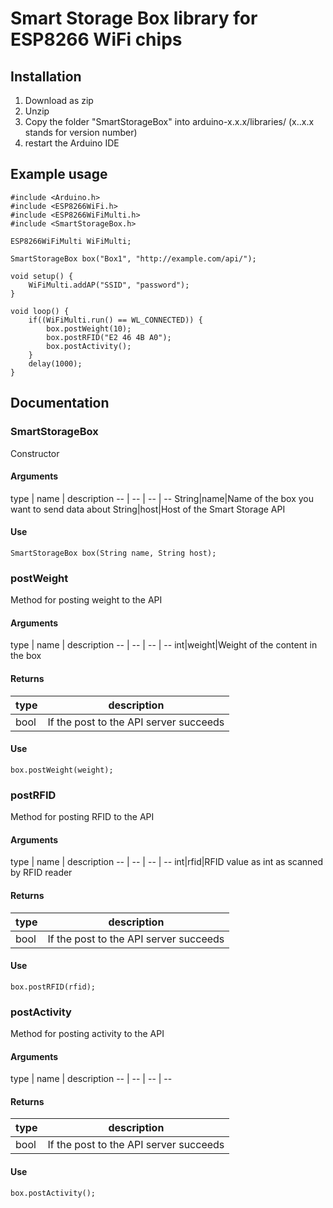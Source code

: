 # Smart Storage Box library for ESP8266 WiFi chips

## Installation
1. Download as zip
2. Unzip
3. Copy the folder "SmartStorageBox" into arduino-x.x.x/libraries/ (x..x.x stands for version number)
4. restart the Arduino IDE

## Example usage
```
#include <Arduino.h>
#include <ESP8266WiFi.h>
#include <ESP8266WiFiMulti.h>
#include <SmartStorageBox.h>

ESP8266WiFiMulti WiFiMulti;

SmartStorageBox box("Box1", "http://example.com/api/");

void setup() {
    WiFiMulti.addAP("SSID", "password");
}

void loop() {
    if((WiFiMulti.run() == WL_CONNECTED)) {
        box.postWeight(10);
        box.postRFID("E2 46 4B A0");
        box.postActivity();
    }
    delay(1000);
}
```

## Documentation

### SmartStorageBox
Constructor

#### Arguments

type | name | description
 -- | -- | -- | --
String|name|Name of the box you want to send data about
String|host|Host of the Smart Storage API

#### Use
`SmartStorageBox box(String name, String host);`


### postWeight
Method for posting weight to the API

#### Arguments
type | name | description
 -- | -- | -- | --
int|weight|Weight of the content in the box

#### Returns
type | description 
  -- | -- 
bool | If the post to the API server succeeds 

#### Use
`box.postWeight(weight);`


### postRFID
Method for posting RFID to the API

#### Arguments
type | name | description
 -- | -- | -- | --
int|rfid|RFID value as int as scanned by RFID reader

#### Returns
type | description 
  -- | -- 
bool | If the post to the API server succeeds 

#### Use
`box.postRFID(rfid);`


### postActivity
Method for posting activity to the API

#### Arguments
type | name | description
 -- | -- | -- | --

#### Returns
type | description 
  -- | -- 
bool | If the post to the API server succeeds 

#### Use
`box.postActivity();`

